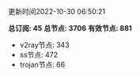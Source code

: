 更新时间2022-10-30 06:50:21

**总订阅: 45**
**总节点: 3706**
**有效节点: 881**
- v2ray节点: 343
- ss节点: 472
- trojan节点: 66
